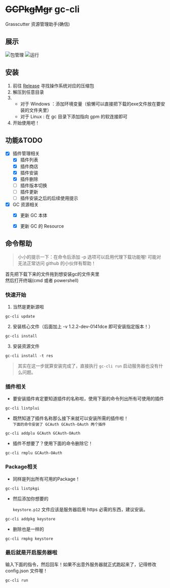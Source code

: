 # ~~GCPkgMgr~~ gc-cli
Grasscutter 资源管理助手(确信)



## 展示

![包管理](Preview/pkg.jpg)
![运行](Preview/run.jpg)

## 安装

1. 前往 [Release](https://github.com/SwetyCore/GCPkgMgr/releases) 寻找操作系统对应的压缩包
2. 解压到任意目录
3. + 对于 Windows ：添加环境变量（偷懒可以直接把下载的exe文件放在要安装的文件夹里）
   + 对于 Linux : 在 gc 目录下添加指向 gpm 的软连接即可
4. 开始使用吧！
   
## 功能&TODO

- [x] 插件管理相关
  - [x] 插件列表
  - [x] 插件商店
  - [x] 插件安装
  - [x] 插件删除
  - [ ] 插件版本切换
  - [ ] 插件更新
  - [ ] 插件安装之后的后续使用提示
- [x] GC 资源相关
    - [x] 更新 GC 本体
    - [x] 更新 GC 的 Resource


## 命令帮助
> 小小的提示一下：在命令后添加 -p 选项可以启用代理下载功能喔! 可能对无法正常访问 github 的小伙伴有帮助！

首先把下载下来的文件拖到想安装gc的文件夹里  
然后打开终端(cmd 或者 powershell)
### 快速开始
1. 当然是更新源啦  
```
gc-cli update
```
2. 安装核心文件（后面加上 -v 1.2.2-dev-0141dce 即可安装指定版本！）
```
gc-cli install
```
3. 安装资源文件
```
gc-cli install -t res
```
> 其实在这一步就算安装完成了，直接执行 `gc-cli run` 启动服务器也没有什么问题。

### 插件相关
+ 要安装插件肯定要知道插件的名称啦，使用下面的命令列出所有可使用的插件
```
gc-cli listplui
```
+ 既然知道了插件名称那么接下来就可以安装所需的插件啦！  
`下面的命令安装了 GCAuth GCAuth-OAuth 两个插件`
```
gc-cli addplu GCAuth GCAuth-OAuth
```
+ 插件不想要了？使用下面的命令删除它！
```
gc-cli rmplu GCAuth-OAuth
```
### Package相关
+ 同样是列出所有可用的Package！
```
gc-cli listpkgi
```
+ 然后添加你想要的  

  `keystore.p12` 文件应该是服务器启用 https 必需的东西，建议安装。
```
gc-cli addpkg keystore
```
+ 删除也是一样的
```
gc-cli rmpkg keystore
```

### 最后就是开启服务器啦
输入下面的指令，然后回车！如果不出意外服务器就正式跑起来了，记得修改 config.json 文件喔！
```
gc-cli run
```



